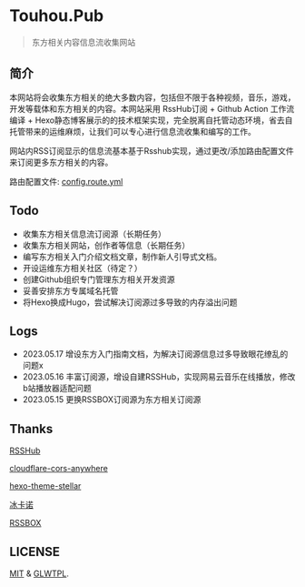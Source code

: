 # Touhou.Pub

 > 东方相关内容信息流收集网站

## 简介

本网站将会收集东方相关的绝大多数内容，包括但不限于各种视频，音乐，游戏，开发等载体和东方相关的内容。本网站采用 RssHub订阅 + Github Action 工作流编译 + Hexo静态博客展示的的技术框架实现，完全脱离自托管动态环境，省去自托管带来的运维麻烦，让我们可以专心进行信息流收集和编写的工作。

网站内RSS订阅显示的信息流基本基于Rsshub实现，通过更改/添加路由配置文件来订阅更多东方相关的内容。

 路由配置文件: [config.route.yml](config.route.yml)

## Todo

- 收集东方相关信息流订阅源（长期任务）
- 收集东方相关网站，创作者等信息（长期任务）
- 编写东方相关入门介绍文档文章，制作新人引导式文档。
- 开设运维东方相关社区（待定？）
- 创建Github组织专门管理东方相关开发资源
- 妥善安排东方专属域名托管
- 将Hexo换成Hugo，尝试解决订阅源过多导致的内存溢出问题

## Logs

- 2023.05.17 增设东方入门指南文档，为解决订阅源信息过多导致眼花缭乱的问题x
- 2023.05.16 丰富订阅源，增设自建RSSHub，实现网易云音乐在线播放，修改b站播放器适配问题
- 2023.05.15 更换RSSBOX订阅源为东方相关订阅源

## Thanks

[RSSHub](https://docs.rsshub.app/)

[cloudflare-cors-anywhere](https://test.cors.workers.dev/)

[hexo-theme-stellar](https://xaoxuu.com/wiki/stellar/)

[冰卡诺](https://zfe.space/)

[RSSBOX](https://github.com/MHG-LAB/RSSBOX)

## LICENSE

[MIT](https://github.com/MHG-LAB/RSSBOX/blob/main/LICENSE) & [GLWTPL](https://github.com/me-shaon/GLWTPL/blob/master/translations/LICENSE_zh-CN).